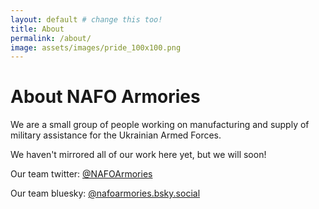 ```yaml
---
layout: default # change this too!
title: About
permalink: /about/
image: assets/images/pride_100x100.png
---
```


# About NAFO Armories

We are a small group of people working on manufacturing and supply of military assistance for the Ukrainian Armed Forces.

We haven't mirrored all of our work here yet, but we will soon!

Our team twitter: [@NAFOArmories](https://bsky.app/profile/nafoarmories.bsky.social)

Our team bluesky: [@nafoarmories.bsky.social](https://bsky.app/profile/nafoarmories.bsky.social)